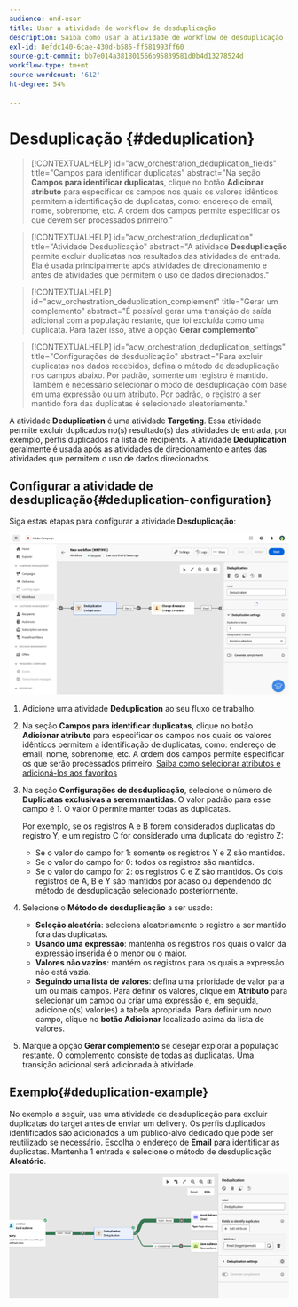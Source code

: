 ```yaml
---
audience: end-user
title: Usar a atividade de workflow de desduplicação
description: Saiba como usar a atividade de workflow de desduplicação
exl-id: 8efdc140-6cae-430d-b585-ff581993ff60
source-git-commit: bb7e014a381801566b95839581d0b4d13278524d
workflow-type: tm+mt
source-wordcount: '612'
ht-degree: 54%

---
```


# Desduplicação {#deduplication}

>[!CONTEXTUALHELP]
>id="acw_orchestration_deduplication_fields"
>title="Campos para identificar duplicatas"
>abstract="Na seção **Campos para identificar duplicatas**, clique no botão **Adicionar atributo** para especificar os campos nos quais os valores idênticos permitem a identificação de duplicatas, como: endereço de email, nome, sobrenome, etc. A ordem dos campos permite especificar os que devem ser processados primeiro."

>[!CONTEXTUALHELP]
>id="acw_orchestration_deduplication"
>title="Atividade Desduplicação"
>abstract="A atividade **Desduplicação** permite excluir duplicatas nos resultados das atividades de entrada. Ela é usada principalmente após atividades de direcionamento e antes de atividades que permitem o uso de dados direcionados."

>[!CONTEXTUALHELP]
>id="acw_orchestration_deduplication_complement"
>title="Gerar um complemento"
>abstract="É possível gerar uma transição de saída adicional com a população restante, que foi excluída como uma duplicata. Para fazer isso, ative a opção **Gerar complemento**"

>[!CONTEXTUALHELP]
>id="acw_orchestration_deduplication_settings"
>title="Configurações de desduplicação"
>abstract="Para excluir duplicatas nos dados recebidos, defina o método de desduplicação nos campos abaixo. Por padrão, somente um registro é mantido. Também é necessário selecionar o modo de desduplicação com base em uma expressão ou um atributo. Por padrão, o registro a ser mantido fora das duplicatas é selecionado aleatoriamente."

A atividade **Deduplication** é uma atividade **Targeting**. Essa atividade permite excluir duplicados no(s) resultado(s) das atividades de entrada, por exemplo, perfis duplicados na lista de recipients. A atividade **Deduplication** geralmente é usada após as atividades de direcionamento e antes das atividades que permitem o uso de dados direcionados.

## Configurar a atividade de desduplicação{#deduplication-configuration}

Siga estas etapas para configurar a atividade **Desduplicação**:

![](../assets/workflow-deduplication.png)

1. Adicione uma atividade **Deduplication** ao seu fluxo de trabalho.

1. Na seção **Campos para identificar duplicatas**, clique no botão **Adicionar atributo** para especificar os campos nos quais os valores idênticos permitem a identificação de duplicatas, como: endereço de email, nome, sobrenome, etc. A ordem dos campos permite especificar os que serão processados primeiro. [Saiba como selecionar atributos e adicioná-los aos favoritos](../../get-started/attributes.md)

1. Na seção **Configurações de desduplicação**, selecione o número de **Duplicatas exclusivas a serem mantidas**. O valor padrão para esse campo é 1. O valor 0 permite manter todas as duplicatas.

   Por exemplo, se os registros A e B forem considerados duplicatas do registro Y, e um registro C for considerado uma duplicata do registro Z:

   * Se o valor do campo for 1: somente os registros Y e Z são mantidos.
   * Se o valor do campo for 0: todos os registros são mantidos.
   * Se o valor do campo for 2: os registros C e Z são mantidos. Os dois registros de A, B e Y são mantidos por acaso ou dependendo do método de desduplicação selecionado posteriormente.

1. Selecione o **Método de desduplicação** a ser usado:

   * **Seleção aleatória**: seleciona aleatoriamente o registro a ser mantido fora das duplicatas.
   * **Usando uma expressão**: mantenha os registros nos quais o valor da expressão inserida é o menor ou o maior.
   * **Valores não vazios**: mantém os registros para os quais a expressão não está vazia.
   * **Seguindo uma lista de valores**: defina uma prioridade de valor para um ou mais campos. Para definir os valores, clique em **Atributo** para selecionar um campo ou criar uma expressão e, em seguida, adicione o(s) valor(es) à tabela apropriada. Para definir um novo campo, clique no **botão Adicionar** localizado acima da lista de valores.

1. Marque a opção **Gerar complemento** se desejar explorar a população restante. O complemento consiste de todas as duplicatas. Uma transição adicional será adicionada à atividade.

## Exemplo{#deduplication-example}

No exemplo a seguir, use uma atividade de desduplicação para excluir duplicatas do target antes de enviar um delivery. Os perfis duplicados identificados são adicionados a um público-alvo dedicado que pode ser reutilizado se necessário. Escolha o endereço de **Email** para identificar as duplicatas. Mantenha 1 entrada e selecione o método de desduplicação **Aleatório**.

![](../assets/workflow-deduplication-example.png)
